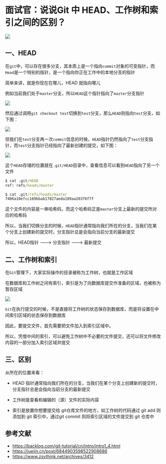 # 面试官：说说Git 中 HEAD、工作树和索引之间的区别？

 

![](https://static.vue-js.com/2de056a0-fa40-11eb-991d-334fd31f0201.png)

## 一、HEAD

在`git`中，可以存在很多分支，其本质上是一个指向`commit`对象的可变指针，而`Head`是一个特别的指针，是一个指向你正在工作中的本地分支的指针

简单来讲，就是你现在在哪儿，HEAD 就指向哪儿

例如当前我们处于`master`分支，所以`HEAD`这个指针指向了`master`分支指针

 

![](https://static.vue-js.com/36cb0da0-fa40-11eb-991d-334fd31f0201.png)

然后通过调用`git checkout test`切换到`test`分支，那么`HEAD`则指向`test`分支，如下图：

 

![](https://static.vue-js.com/3e86ba80-fa40-11eb-991d-334fd31f0201.png)

但我们在`test`分支再一次`commit`信息的时候，`HEAD`指针仍然指向了`test`分支指针，而`test`分支指针已经指向了最新创建的提交，如下图：

 

![](https://static.vue-js.com/439839b0-fa66-11eb-991d-334fd31f0201.png)

这个`HEAD`存储的位置就在`.git/HEAD`目录中，查看信息可以看到`HEAD`指向了另一个文件

```cmd
$ cat .git/HEAD
ref: refs/heads/master

$ cat .git/refs/heads/master
7406a10efcc169bbab17827aeda189aa20376f7f
```

这个文件的内容是一串哈希码，而这个哈希码正是`master`分支上最新的提交所对应的哈希码

所以，当我们切换分支的时候，`HEAD`指针通常指向我们所在的分支，当我们在某个分支上创建新的提交时，分支指针总是会指向当前分支的最新提交

所以，HEAD指针 ——–> 分支指针 ——–> 最新提交



## 二、工作树和索引

在`Git`管理下，大家实际操作的目录被称为工作树，也就是工作区域

在数据库和工作树之间有索引，索引是为了向数据库提交作准备的区域，也被称为暂存区域

 

![](https://static.vue-js.com/46e5ac40-fa40-11eb-bc6f-3f06e1491664.png)

`Git`在执行提交的时候，不是直接将工作树的状态保存到数据库，而是将设置在中间索引区域的状态保存到数据库

因此，要提交文件，首先需要把文件加入到索引区域中。

所以，凭借中间的索引，可以避免工作树中不必要的文件提交，还可以将文件修改内容的一部分加入索引区域并提交



## 三、区别

从所在的位置来看：

- HEAD 指针通常指向我们所在的分支，当我们在某个分支上创建新的提交时，分支指针总是会指向当前分支的最新提交

- 工作树是查看和编辑的（源）文件的实际内容

- 索引是放置你想要提交给 git仓库文件的地方，如工作树的代码通过 git add 则添加到 git 索引中，通过git commit 则将索引区域的文件提交到 git 仓库中




## 参考文献

- https://backlog.com/git-tutorial/cn/intro/intro1_4.html
- https://juejin.cn/post/6844903598522908686
- https://www.zsythink.net/archives/3412